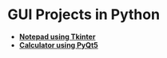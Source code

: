 # GUI Projects in Python

- [**Notepad using Tkinter**](https://github.com/S1ddharth-Sharma/python-gui-projects/blob/master/Notepad/Pynote.py)
- [**Calculator using PyQt5**](https://github.com/S1ddharth-Sharma/python-gui-projects/blob/master/Calculator/PyCal.py)
